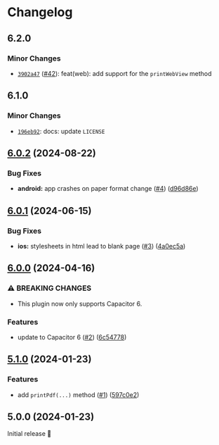 # Changelog

## 6.2.0

### Minor Changes

- [`3902a47`](https://github.com/capawesome-team/capacitor-plugins-sponsorware/commit/3902a47ff2a12708b7ce96f2ceb4bd535443eb9c) ([#42](https://github.com/capawesome-team/capacitor-plugins-sponsorware/pull/42)): feat(web): add support for the `printWebView` method

## 6.1.0

### Minor Changes

- [`196eb92`](https://github.com/capawesome-team/capacitor-plugins-sponsorware/commit/196eb92e6a34cddc7b4d83f42a00f01d37c3a473): docs: update `LICENSE`

## [6.0.2](https://github.com/capawesome-team/sponsorware/compare/v6.0.1...v6.0.2) (2024-08-22)

### Bug Fixes

- **android:** app crashes on paper format change ([#4](https://github.com/capawesome-team/sponsorware/issues/4)) ([d96d86e](https://github.com/capawesome-team/sponsorware/commit/d96d86e7e12d4806308eacdba266c2961cbbf284))

## [6.0.1](https://github.com/capawesome-team/sponsorware/compare/v6.0.0...v6.0.1) (2024-06-15)

### Bug Fixes

- **ios:** stylesheets in html lead to blank page ([#3](https://github.com/capawesome-team/sponsorware/issues/3)) ([4a0ec5a](https://github.com/capawesome-team/sponsorware/commit/4a0ec5a2146508e0f269e6a06309208be2506e16))

## [6.0.0](https://github.com/capawesome-team/sponsorware/compare/v5.1.0...v6.0.0) (2024-04-16)

### ⚠ BREAKING CHANGES

- This plugin now only supports Capacitor 6.

### Features

- update to Capacitor 6 ([#2](https://github.com/capawesome-team/sponsorware/issues/2)) ([6c54778](https://github.com/capawesome-team/sponsorware/commit/6c54778ce031ba363a9b2e8b8dc4acc8c44ceaec))

## [5.1.0](https://github.com/capawesome-team/capacitor-plugins/compare/v5.0.0...v5.1.0) (2024-01-23)

### Features

- add `printPdf(...)` method ([#1](https://github.com/capawesome-team/capacitor-plugins/issues/1)) ([597c0e2](https://github.com/capawesome-team/capacitor-plugins/commit/597c0e23cfd9e9800535c0373adc70389884aa36))

## 5.0.0 (2024-01-23)

Initial release 🎉

